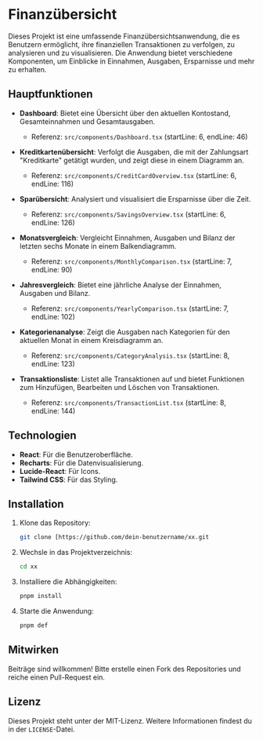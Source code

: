 # Finanzübersicht

Dieses Projekt ist eine umfassende Finanzübersichtsanwendung, die es Benutzern ermöglicht, ihre finanziellen Transaktionen zu verfolgen, zu analysieren und zu visualisieren. Die Anwendung bietet verschiedene Komponenten, um Einblicke in Einnahmen, Ausgaben, Ersparnisse und mehr zu erhalten.

## Hauptfunktionen

- **Dashboard**: Bietet eine Übersicht über den aktuellen Kontostand, Gesamteinnahmen und Gesamtausgaben.
  - Referenz: `src/components/Dashboard.tsx` (startLine: 6, endLine: 46)

- **Kreditkartenübersicht**: Verfolgt die Ausgaben, die mit der Zahlungsart "Kreditkarte" getätigt wurden, und zeigt diese in einem Diagramm an.
  - Referenz: `src/components/CreditCardOverview.tsx` (startLine: 6, endLine: 116)

- **Sparübersicht**: Analysiert und visualisiert die Ersparnisse über die Zeit.
  - Referenz: `src/components/SavingsOverview.tsx` (startLine: 6, endLine: 126)

- **Monatsvergleich**: Vergleicht Einnahmen, Ausgaben und Bilanz der letzten sechs Monate in einem Balkendiagramm.
  - Referenz: `src/components/MonthlyComparison.tsx` (startLine: 7, endLine: 90)

- **Jahresvergleich**: Bietet eine jährliche Analyse der Einnahmen, Ausgaben und Bilanz.
  - Referenz: `src/components/YearlyComparison.tsx` (startLine: 7, endLine: 102)

- **Kategorienanalyse**: Zeigt die Ausgaben nach Kategorien für den aktuellen Monat in einem Kreisdiagramm an.
  - Referenz: `src/components/CategoryAnalysis.tsx` (startLine: 8, endLine: 123)

- **Transaktionsliste**: Listet alle Transaktionen auf und bietet Funktionen zum Hinzufügen, Bearbeiten und Löschen von Transaktionen.
  - Referenz: `src/components/TransactionList.tsx` (startLine: 8, endLine: 144)

## Technologien

- **React**: Für die Benutzeroberfläche.
- **Recharts**: Für die Datenvisualisierung.
- **Lucide-React**: Für Icons.
- **Tailwind CSS**: Für das Styling.

## Installation

1. Klone das Repository:
   ```bash
   git clone [https://github.com/dein-benutzername/xx.git
   ```
2. Wechsle in das Projektverzeichnis:
   ```bash
   cd xx
   ```
3. Installiere die Abhängigkeiten:
   ```bash
   pnpm install
   ```
4. Starte die Anwendung:
   ```bash
   pnpm def
   ```

## Mitwirken

Beiträge sind willkommen! Bitte erstelle einen Fork des Repositories und reiche einen Pull-Request ein.

## Lizenz

Dieses Projekt steht unter der MIT-Lizenz. Weitere Informationen findest du in der `LICENSE`-Datei.
